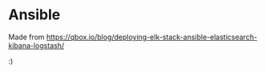 # Ansible

Made from https://qbox.io/blog/deploying-elk-stack-ansible-elasticsearch-kibana-logstash/


:) 
